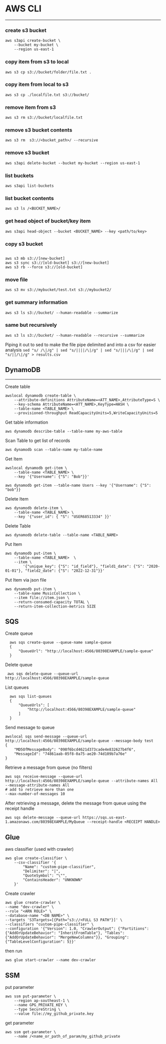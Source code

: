 # AWS CLI 
---

### create s3 bucket  

```
aws s3api create-bucket \
    --bucket my-bucket \
    --region us-east-1
```

### copy item from s3 to local

`aws s3 cp s3://bucket/folder/file.txt .`

### copy item from local to s3  

`aws s3 cp ./localfile.txt s3://bucket/`

### remove item from s3  

`aws s3 rm s3://bucket/localfile.txt`  

### remove s3 bucket contents

`aws s3 rm  s3://<bucket_path>/ --recursive`

### remove s3 bucket 

`aws s3api delete-bucket --bucket my-bucket --region us-east-1`

### list buckets  

`aws s3api list-buckets`

### list bucket contents

`aws s3 ls /<BUCKET_NAME>/`

### get head object of bucket/key item  

`aws s3api head-object --bucket <BUCKET_NAME> --key <path/to/key>`


### copy s3 bucket  

```  

aws s3 mb s3://[new-bucket]
aws s3 sync s3://[old-bucket] s3://[new-bucket]
aws s3 rb --force s3://[old-bucket]  

```

### move file  
```
aws s3 mv s3://mybucket/test.txt s3://mybucket2/  
``` 
### get summary information 

`aws s3 ls s3://bucket/ --human-readable --summarize`

### same but recursively

`aws s3 ls s3://bucket/ --human-readable --recursive --summarize`

Piping it out to sed to make the file pipe delimited and into a csv for easier analysis
`sed "s/ /\|/g" | sed "s/||||/\|/g" | sed "s/|||/\|/g" | sed "s/||/\|/g" > results.csv`

## DynamoDB 
---
Create table

```
awslocal dynamodb create-table \
    --attribute-definitions AttributeName=<ATT_NAME>,AttributeType=S \
    --key-schema AttributeName=<ATT_NAME>,KeyType=HASH \
    --table-name <TABLE_NAME> \
    --provisioned-throughput ReadCapacityUnits=5,WriteCapacityUnits=5
```

Get table information

```
aws dynamodb describe-table --table-name my-aws-table
```


Scan Table to get list of records

`aws dynamodb scan --table-name my-table-name`


Get Item

```
awslocal dynamodb get-item \
    --table-name <TABLE_NAME> \
    --key '{"Username": {"S": "Bob"}}'
```

`aws dynamodb get-item --table-name Users --key '{"Username": {"S": "bob"}}`


Delete Item

```
aws dynamodb delete-item \
    --table-name <TABLE_NAME> \
    --key '{"user_id": { "S": "USER68513334" }}'

```

Delete Table

`aws dynamodb delete-table --table-name <TABLE_NAME>`

Put Item 
```  
aws dynamodb put-item \
    --table-name <TABLE_NAME>  \
    --item \
        '{"unique_key": {"S": "id_field"}, "field1_date": {"S": "2020-01-01"}, "field2_date": {"S": "2022-12-31"}}'
```

Put Item via json file

```
aws dynamodb put-item \
    --table-name MusicCollection \
    --item file://item.json \
    --return-consumed-capacity TOTAL \
    --return-item-collection-metrics SIZE

```
## SQS  
Create queue
```
  aws sqs create-queue --queue-name sample-queue
  {
      "QueueUrl": "http://localhost:4566/80398EXAMPLE/sample-queue"
  }
```
Delete queue 
```  
 aws sqs delete-queue --queue-url http://localhost:4566/80398EXAMPLE/sample-queue
```  

List queues
```  
  aws sqs list-queues
  {
      "QueueUrls": [
          "http://localhost:4566/80398EXAMPLE/sample-queue"
      ]
  }  
```
Send message to queue  
```  
awslocal sqs send-message --queue-url http://localhost:4566/80398EXAMPLE/sample-queue --message-body test
{
    "MD5OfMessageBody": "098f6bcd4621d373cade4e832627b4f6",
    "MessageId": "74861aab-05f8-0a75-ae20-74d109b7a76e"
}
```
Retrieve a message from queue (no filters)
```
aws sqs receive-message --queue-url http://localhost:4566/80398EXAMPLE/sample-queue --attribute-names All --message-attribute-names All 
# add to retrieve more than one
--max-number-of-messages 10  
```
After retrieving a message, delete the message from queue using the receipt handle  
```  
aws sqs delete-message --queue-url https://sqs.us-east-1.amazonaws.com/80398EXAMPLE/MyQueue --receipt-handle <RECEIPT HANDLE>
```  
## Glue 

aws classifier (used with crawler)

```
aws glue create-classifier \
    --csv-classifier '{
        "Name": "custom-pipe-classifier",
        "Delimiter": "|",
        "QuoteSymbol": "\"",
        "ContainsHeader": "UNKNOWN"
    }'
```

Create crawler
```
aws glue create-crawler \
--name "dev-crawler" \
--role "<ARN ROLE>" \
--database-name "<DB NAME>" \
--targets 'S3Targets=[{Path="s3://<FULL S3 PATH"}]' \
--classifiers "custom-pipe-classifier" \
--configuration '{"Version": 1.0, "CrawlerOutput": {"Partitions": {"AddOrUpdateBehavior": "InheritFromTable"}, "Tables": {"AddOrUpdateBehavior": "MergeNewColumns"}}, "Grouping": {"TableLevelConfiguration": 5}}'      
```

then run  
```
aws glue start-crawler --name dev-crawler
```

## SSM  

put parameter
```
aws ssm put-parameter \
    --region ap-southeast-1 \
    --name GPG_PRIVATE_KEY \
    --type SecureString \
    --value file://my_github_private.key
```
get parameter
```
aws ssm get-parameter \
    --name /<name_or_path_of_param/my_github_private
```


